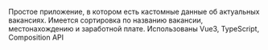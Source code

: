 Простое приложение, в котором есть кастомные данные об актуальных вакансиях. Имеется сортировка по названию вакансии, местонахождению и заработной плате.
Использованы Vue3, TypeScript, Composition API
